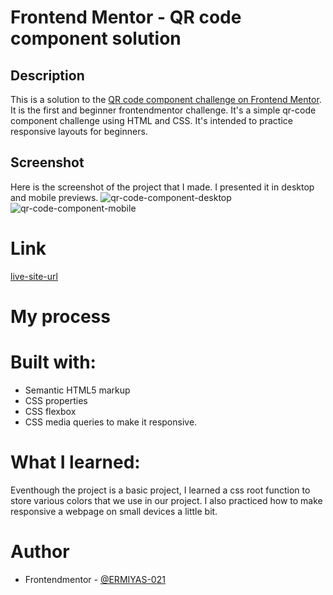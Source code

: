 # Frontend Mentor - QR code component solution

## Description

This is a solution to the [QR code component challenge on Frontend Mentor](https://www.frontendmentor.io/challenges/qr-code-component-iux_sIO_H).
It is the first and beginner frontendmentor challenge. It's a simple qr-code component challenge using HTML and CSS. It's intended to practice responsive layouts for beginners.

## Screenshot

Here is the screenshot of the project that I made. I presented it in desktop and mobile previews.
![qr-code-component-desktop](~/rio_21/QR-code-component.png)
![qr-code-component-mobile](~/rio_21/Frontendmentor-QR-code-component.png)

# Link
[live-site-url](http://127.0.0.1:8080/QRcode.html)

# My process

# Built with:
- Semantic HTML5 markup
- CSS properties
- CSS flexbox
- CSS media queries to make it responsive.

# What I learned:

Eventhough the project is a basic project, I learned a css root function to store various colors that we use in our project. I also practiced how to make responsive a webpage on small devices a little bit.

# Author
- Frontendmentor - [@ERMIYAS-021](https://www.frontendmentor.io/profile/ERMIYAS-021)

